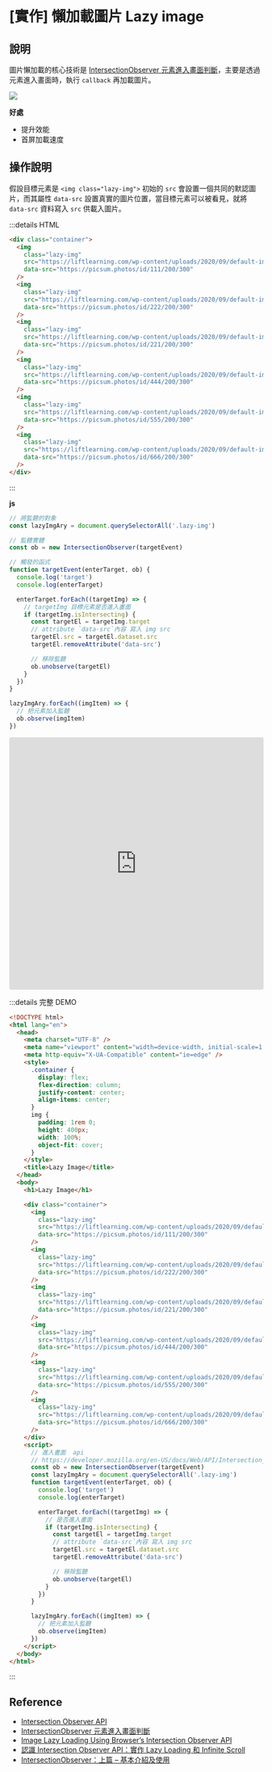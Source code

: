 # [實作] 懶加載圖片 Lazy image

## 說明

圖片懶加載的核心技術是 [IntersectionObserver 元素進入畫面判斷]，主要是透過元素進入畫面時，執行 `callback` 再加載圖片。

![](/Javascript/img/lazy-image-demo.gif)

**好處**

- 提升效能
- 首屏加載速度

## 操作說明

假設目標元素是 `<img class="lazy-img">` 初始的 `src` 會設置一個共同的默認圖片，而其屬性 `data-src` 設置真實的圖片位置，當目標元素可以被看見，就將 `data-src` 資料寫入 `src` 供載入圖片。

:::details HTML

```html {4-5}
<div class="container">
  <img
    class="lazy-img"
    src="https://liftlearning.com/wp-content/uploads/2020/09/default-image.png"
    data-src="https://picsum.photos/id/111/200/300"
  />
  <img
    class="lazy-img"
    src="https://liftlearning.com/wp-content/uploads/2020/09/default-image.png"
    data-src="https://picsum.photos/id/222/200/300"
  />
  <img
    class="lazy-img"
    src="https://liftlearning.com/wp-content/uploads/2020/09/default-image.png"
    data-src="https://picsum.photos/id/221/200/300"
  />
  <img
    class="lazy-img"
    src="https://liftlearning.com/wp-content/uploads/2020/09/default-image.png"
    data-src="https://picsum.photos/id/444/200/300"
  />
  <img
    class="lazy-img"
    src="https://liftlearning.com/wp-content/uploads/2020/09/default-image.png"
    data-src="https://picsum.photos/id/555/200/300"
  />
  <img
    class="lazy-img"
    src="https://liftlearning.com/wp-content/uploads/2020/09/default-image.png"
    data-src="https://picsum.photos/id/666/200/300"
  />
</div>
```

:::

**js**

```js {5,8,14,21,28}
// 將監聽的對象
const lazyImgAry = document.querySelectorAll('.lazy-img')

// 監體實體
const ob = new IntersectionObserver(targetEvent)

// 觸發的函式
function targetEvent(enterTarget, ob) {
  console.log('target')
  console.log(enterTarget)

  enterTarget.forEach((targetImg) => {
    // targetImg 目標元素是否進入畫面
    if (targetImg.isIntersecting) {
      const targetEl = targetImg.target
      // attribute `data-src`內容 寫入 img src
      targetEl.src = targetEl.dataset.src
      targetEl.removeAttribute('data-src')

      // 移除監聽
      ob.unobserve(targetEl)
    }
  })
}

lazyImgAry.forEach((imgItem) => {
  // 把元素加入監聽
  ob.observe(imgItem)
})
```

<iframe src="https://codesandbox.io/embed/lazy-image-bupp12?fontsize=14&hidenavigation=1&theme=dark"
     style="width:100%; height:500px; border:0; border-radius: 4px; overflow:hidden;"
     title="lazy image"
     allow="accelerometer; ambient-light-sensor; camera; encrypted-media; geolocation; gyroscope; hid; microphone; midi; payment; usb; vr; xr-spatial-tracking"
     sandbox="allow-forms allow-modals allow-popups allow-presentation allow-same-origin allow-scripts"
   ></iframe>

:::details 完整 DEMO

```html
<!DOCTYPE html>
<html lang="en">
  <head>
    <meta charset="UTF-8" />
    <meta name="viewport" content="width=device-width, initial-scale=1.0" />
    <meta http-equiv="X-UA-Compatible" content="ie=edge" />
    <style>
      .container {
        display: flex;
        flex-direction: column;
        justify-content: center;
        align-items: center;
      }
      img {
        padding: 1rem 0;
        height: 400px;
        width: 100%;
        object-fit: cover;
      }
    </style>
    <title>Lazy Image</title>
  </head>
  <body>
    <h1>Lazy Image</h1>

    <div class="container">
      <img
        class="lazy-img"
        src="https://liftlearning.com/wp-content/uploads/2020/09/default-image.png"
        data-src="https://picsum.photos/id/111/200/300"
      />
      <img
        class="lazy-img"
        src="https://liftlearning.com/wp-content/uploads/2020/09/default-image.png"
        data-src="https://picsum.photos/id/222/200/300"
      />
      <img
        class="lazy-img"
        src="https://liftlearning.com/wp-content/uploads/2020/09/default-image.png"
        data-src="https://picsum.photos/id/221/200/300"
      />
      <img
        class="lazy-img"
        src="https://liftlearning.com/wp-content/uploads/2020/09/default-image.png"
        data-src="https://picsum.photos/id/444/200/300"
      />
      <img
        class="lazy-img"
        src="https://liftlearning.com/wp-content/uploads/2020/09/default-image.png"
        data-src="https://picsum.photos/id/555/200/300"
      />
      <img
        class="lazy-img"
        src="https://liftlearning.com/wp-content/uploads/2020/09/default-image.png"
        data-src="https://picsum.photos/id/666/200/300"
      />
    </div>
    <script>
      // 進入畫面  api
      // https://developer.mozilla.org/en-US/docs/Web/API/Intersection_Observer_API
      const ob = new IntersectionObserver(targetEvent)
      const lazyImgAry = document.querySelectorAll('.lazy-img')
      function targetEvent(enterTarget, ob) {
        console.log('target')
        console.log(enterTarget)

        enterTarget.forEach((targetImg) => {
          // 是否進入畫面
          if (targetImg.isIntersecting) {
            const targetEl = targetImg.target
            // attribute `data-src`內容 寫入 img src
            targetEl.src = targetEl.dataset.src
            targetEl.removeAttribute('data-src')

            // 移除監聽
            ob.unobserve(targetEl)
          }
        })
      }

      lazyImgAry.forEach((imgItem) => {
        // 把元素加入監聽
        ob.observe(imgItem)
      })
    </script>
  </body>
</html>
```

:::

## Reference

[intersection observer api]: https://developer.mozilla.org/en-US/docs/Web/API/Intersection_Observer_API
[intersectionobserver 元素進入畫面判斷]: /Javascript/intersectionObserver

- [Intersection Observer API]
- [IntersectionObserver 元素進入畫面判斷]
- [Image Lazy Loading Using Browser’s Intersection Observer API ](https://medium.com/fasal-engineering/image-lazy-loading-using-browsers-intersection-observer-api-a-step-by-step-guide-with-examples-b1a867614e8)
- [認識 Intersection Observer API：實作 Lazy Loading 和 Infinite Scroll](https://medium.com/%E9%BA%A5%E5%85%8B%E7%9A%84%E5%8D%8A%E8%B7%AF%E5%87%BA%E5%AE%B6%E7%AD%86%E8%A8%98/%E8%AA%8D%E8%AD%98-intersection-observer-api-%E5%AF%A6%E4%BD%9C-lazy-loading-%E5%92%8C-infinite-scroll-c8d434ad218c)
- [IntersectionObserver：上篇 – 基本介紹及使用](https://www.letswrite.tw/intersection-oserver-basic/)
